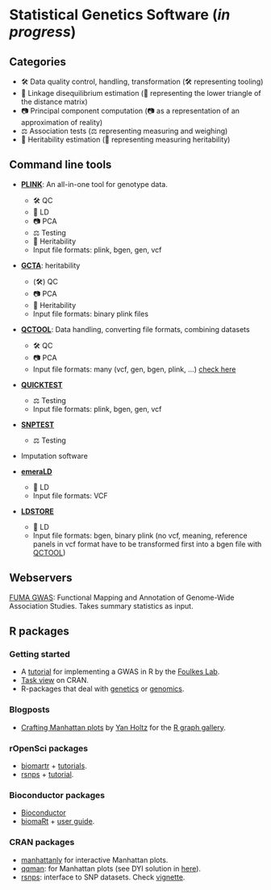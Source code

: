 
# Statistical Genetics Software (*in progress*)

## Categories

- 🛠️ Data quality control, handling, transformation (🛠️ representing tooling)
- 🔺 Linkage disequilibrium estimation (🔺 representing the lower triangle of the distance matrix)
- 📷 Principal component computation (📷 as a representation of an approximation of reality)
- ⚖️ Association tests (⚖️ representing measuring and weighing)
- 📏 Heritability estimation (📏 representing measuring heritability)

## Command line tools

- [**PLINK**](https://www.cog-genomics.org/plink/2.0/): An all-in-one tool for genotype data. 
  - 🛠️ QC
  - 🔺 LD
  - 📷 PCA
  - ⚖️ Testing
  - 📏 Heritability
  - Input file formats: plink, bgen, gen, vcf
  
- [**GCTA**](https://cnsgenomics.com/software/gcta/#Overview): heritability
  - (🛠️) QC
  - 📷 PCA
  - 📏 Heritability
  - Input file formats: binary plink files
  
- [**QCTOOL**](http://www.well.ox.ac.uk/~gav/qctool_v2/): Data handling, converting file formats, combining datasets
  - 🛠️ QC
  - 📷 PCA
  - Input file formats: many (vcf, gen, bgen, plink, ...) [check here](http://www.well.ox.ac.uk/~gav/qctool/documentation/genotype_file_formats.html)
  
- [**QUICKTEST**](https://wp.unil.ch/sgg/quicktest/)
  - ⚖️ Testing
  - Input file formats: plink, bgen, gen, vcf

- [**SNPTEST**](https://mathgen.stats.ox.ac.uk/genetics_software/snptest/snptest.html)
  - ⚖️ Testing
  
- Imputation software

- [**emeraLD**](https://github.com/statgen/emeraLD)
  - 🔺 LD
  - Input file formats: VCF
  
- [**LDSTORE**](http://www.christianbenner.com/#ldstore)
  - 🔺 LD
  - Input file formats: bgen, binary plink (no vcf, meaning, reference panels in vcf format have to be transformed first into a bgen file with [QCTOOL](http://www.well.ox.ac.uk/~gav/qctool_v2/))

## Webservers

[FUMA GWAS](http://fuma.ctglab.nl/): Functional Mapping and Annotation of Genome-Wide Association Studies. Takes summary statistics as input. 

## R packages

### Getting started
- A [tutorial](http://www.stat-gen.org/tut/tut_intro.html) for implementing a GWAS in R by the [Foulkes Lab](http://www.stat-gen.org/about.html).
- [Task view](https://cran.r-project.org/web/views/Genetics.html) on CRAN.
- R-packages that deal with [genetics](https://rdrr.io/search?q=genetics) or [genomics](https://rdrr.io/search?q=genomics). 

### Blogposts

- [Crafting Manhattan plots](https://www.r-graph-gallery.com/wp-content/uploads/2018/02/Manhattan_plot_in_R.html) by [Yan Holtz](https://github.com/holtzy/) for the [R graph gallery](https://www.r-graph-gallery.com/). 


### rOpenSci packages
- [biomartr](https://github.com/ropensci/biomartr) + [tutorials](https://github.com/ropensci/biomartr#tutorials).
- [rsnps](https://github.com/ropensci/rsnps) + [tutorial](https://github.com/ropensci/rsnps/blob/master/vignettes/rsnps_vignette.Rmd).

### Bioconductor packages 
- [Bioconductor](https://www.bioconductor.org/packages/release/BiocViews.html#___Software)
- [biomaRt](https://bioconductor.org/packages/release/bioc/html/biomaRt.html) + [user guide](https://bioconductor.org/packages/release/bioc/vignettes/biomaRt/inst/doc/biomaRt.html).

### CRAN packages
- [manhattanly](https://moderndata.plot.ly/manhattanly-r-package-for-interactive-manhattan-plots/) for interactive Manhattan plots. 
- [qqman](https://cran.r-project.org/web/packages/qqman/index.html): for Manhattan plots (see DYI solution in [here](https://www.r-graph-gallery.com/wp-content/uploads/2018/02/Manhattan_plot_in_R.html)).
- [rsnps](https://cran.r-project.org/web/packages/rsnps/): interface to SNP datasets. Check [vignette](https://cran.r-project.org/web/packages/rsnps/vignettes/rsnps_vignette.html).


